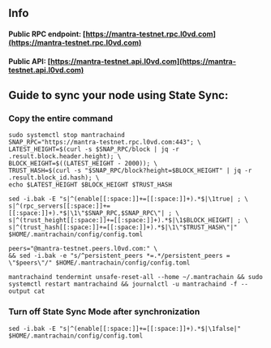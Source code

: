 ## Info
#### Public RPC endpoint: [https://mantra-testnet.rpc.l0vd.com](https://mantra-testnet.rpc.l0vd.com)
#### Public API: [https://mantra-testnet.api.l0vd.com](https://mantra-testnet.api.l0vd.com)

## Guide to sync your node using State Sync:

### Copy the entire command
```
sudo systemctl stop mantrachaind
SNAP_RPC="https://mantra-testnet.rpc.l0vd.com:443"; \
LATEST_HEIGHT=$(curl -s $SNAP_RPC/block | jq -r .result.block.header.height); \
BLOCK_HEIGHT=$((LATEST_HEIGHT - 2000)); \
TRUST_HASH=$(curl -s "$SNAP_RPC/block?height=$BLOCK_HEIGHT" | jq -r .result.block_id.hash); \
echo $LATEST_HEIGHT $BLOCK_HEIGHT $TRUST_HASH

sed -i.bak -E "s|^(enable[[:space:]]+=[[:space:]]+).*$|\1true| ; \
s|^(rpc_servers[[:space:]]+=[[:space:]]+).*$|\1\"$SNAP_RPC,$SNAP_RPC\"| ; \
s|^(trust_height[[:space:]]+=[[:space:]]+).*$|\1$BLOCK_HEIGHT| ; \
s|^(trust_hash[[:space:]]+=[[:space:]]+).*$|\1\"$TRUST_HASH\"|" $HOME/.mantrachain/config/config.toml

peers="@mantra-testnet.peers.l0vd.com:" \
&& sed -i.bak -e "s/^persistent_peers *=.*/persistent_peers = \"$peers\"/" $HOME/.mantrachain/config/config.toml 

mantrachaind tendermint unsafe-reset-all --home ~/.mantrachain && sudo systemctl restart mantrachaind && journalctl -u mantrachaind -f --output cat
```

### Turn off State Sync Mode after synchronization
```
sed -i.bak -E "s|^(enable[[:space:]]+=[[:space:]]+).*$|\1false|" $HOME/.mantrachain/config/config.toml
```
